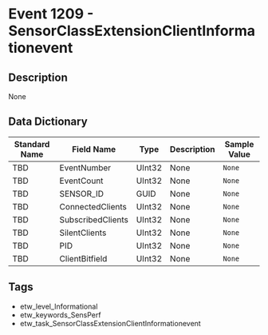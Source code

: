 # Event 1209 - SensorClassExtensionClientInformationevent

## Description
None

## Data Dictionary
|Standard Name|Field Name|Type|Description|Sample Value|
|---|---|---|---|---|
|TBD|EventNumber|UInt32|None|`None`|
|TBD|EventCount|UInt32|None|`None`|
|TBD|SENSOR_ID|GUID|None|`None`|
|TBD|ConnectedClients|UInt32|None|`None`|
|TBD|SubscribedClients|UInt32|None|`None`|
|TBD|SilentClients|UInt32|None|`None`|
|TBD|PID|UInt32|None|`None`|
|TBD|ClientBitfield|UInt32|None|`None`|

## Tags
* etw_level_Informational
* etw_keywords_SensPerf
* etw_task_SensorClassExtensionClientInformationevent